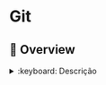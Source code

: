 # Git

## :dart: Overview

<details>
<summary>:keyboard: Descrição</summary>

- Git SSH:

  ```
  cd ~/.ssh
  ssh-keygen -t rsa -b 4096 -C "<email-address>" -f "<github-username>"
  eval "$(ssh-agent -s)"
  ssh-add ~/.ssh/<github-username>
  touch config
  clip < ~/.ssh/github-username.pub
  ```

- Git config:

  ```
  #username account
  Host github.com-username
      		HostName github.com
      		User git
      		IdentityFile ~/.ssh/github-username
  ```

- Git remote access:

  ```
  git clone git@github.com-<github-username>:username/<reponame.git>
  git clone -b <branch-name> <repository-name> .
  git clone --single-branch <branch-name> <repository-name>
  git remote add origin git@github.com-<github-username>:<reponame.git>
  git push
  git pull
  git branch -b <branch-name>
  git add <file-name>
  git commit -m "<commit-message>"
  git push --origin
  ```

- Git local user:

  ```
  git config --list
  git config user.email "<email-address>"
  git config user.name "<github-username>"
  git config --global user.email "<email-address>"
  git config --global user.name "<github-username>"
  ```

- Repository: `git init`
- Add file: `git add <filename>`
- Commit: `git commit -m "<commit-message>"`
- Remote: `git remote add origin https://github.com/<github-username>/<repository-name>`
- Push:
    ```
    git push -u origin main
    git push --set-upstream origin main
    ```
- Pull: `git pull origin main`
- Status: `git status`

- Branch:

  ```
  git branch
  git checkout -b <branch-name>
  git branch -M <branch-name>
  git checkout <branch-name>
  git push origin <branch-name>
  git pull origin <branch-name>
  git checkout main
  git switch main
  git branch -d master
  ```

- Historic:

  ```
  git log
  git log --oneline
  ```

- Restore:
  ```
  git restore <filename>
  git checkout <filename>
  ```
- Edit:
  ```
  git commit --amend --no-edit
  git push -f origin main
  ```

</details>
